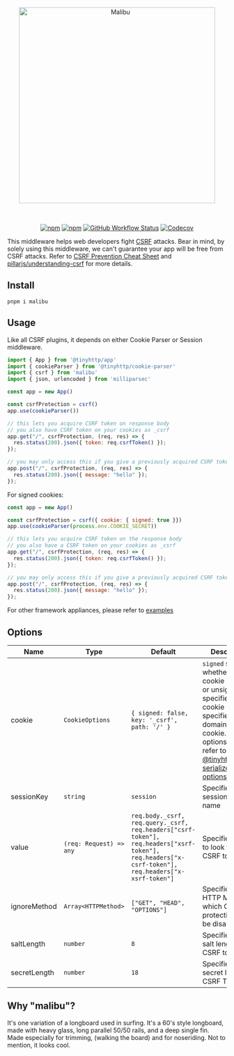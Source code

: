 <div align="center">
<br /><br />
<img align="center" width="450px" src="https://raw.githubusercontent.com/tinyhttp/malibu/master/logo.svg" alt="Malibu" />
<br /><br /><br />

<!-- badges goes here -->
[![npm](https://img.shields.io/npm/v/malibu?style=for-the-badge&logo=npm&label=&color=#31FFF3)](https://npmjs.com/package/malibu) [![npm](https://img.shields.io/npm/dt/malibu?style=for-the-badge&color=#31FFF3)](https://npmjs.com/package/malibu) [![GitHub Workflow Status](https://img.shields.io/github/workflow/status/tinyhttp/malibu/CI?label=&logo=github&style=for-the-badge&color=#31FFF3)](https://github.com/tinyhttp/malibu/actions) [![Codecov](https://img.shields.io/codecov/c/gh/tinyhttp/malibu?style=for-the-badge&color=#31FFF3)](https://app.codecov.io/gh/tinyhttp/malibu)

</div>  

This middleware helps web developers fight [CSRF](https://en.wikipedia.org/wiki/Cross-site_request_forgery) attacks. Bear in mind, by solely using this middleware, we can't guarantee your app will be free from CSRF attacks. Refer to [CSRF Prevention Cheat Sheet](https://cheatsheetseries.owasp.org/cheatsheets/Cross-Site_Request_Forgery_Prevention_Cheat_Sheet.html) and [pillarjs/understanding-csrf](https://github.com/pillarjs/understanding-csrf) for more details.

  
## Install

```
pnpm i malibu
```

## Usage

Like all CSRF plugins, it depends on either Cookie Parser or Session middleware.

```js
import { App } from '@tinyhttp/app'
import { cookieParser } from '@tinyhttp/cookie-parser'
import { csrf } from 'malibu'
import { json, urlencoded } from 'milliparsec'

const app = new App()

const csrfProtection = csrf()
app.use(cookieParser())

// this lets you acquire CSRF token on response body
// you also have CSRF token on your cookies as _csrf
app.get("/", csrfProtection, (req, res) => {
  res.status(200).json({ token: req.csrfToken() });
});

// you may only access this if you give a previously acquired CSRF token
app.post("/", csrfProtection, (req, res) => {
  res.status(200).json({ message: "hello" });
});
```

For signed cookies:
```js
const app = new App()

const csrfProtection = csrf({ cookie: { signed: true }})
app.use(cookieParser(process.env.COOKIE_SECRET))

// this lets you acquire CSRF token on the response body
// you also have a CSRF token on your cookies as _csrf
app.get("/", csrfProtection, (req, res) => {
  res.status(200).json({ token: req.csrfToken() });
});

// you may only access this if you give a previously acquired CSRF token
app.post("/", csrfProtection, (req, res) => {
  res.status(200).json({ message: "hello" });
});
```

For other framework appliances, please refer to [examples](https://github.com/tinyhttp/malibu/tree/master/examples)

## Options

| Name | Type | Default | Description |
| --- | --- | --- | --- |
| cookie | `CookieOptions` | `{ signed: false, key: '_csrf', path: '/' }` | `signed` specifies whether the cookie is signed or unsigned, `key` specifies to the cookie key, `path` specifies the domain of the cookie. For other options please refer to [@tinyhttp/cookie serializer options](https://github.com/tinyhttp/tinyhttp/tree/master/packages/cookie#options-1) |
| sessionKey | `string` | `session` | Specifies session key name |
| value | `(req: Request) => any` | `req.body._csrf, req.query._csrf, req.headers["csrf-token"], req.headers["xsrf-token"], req.headers["x-csrf-token"], req.headers["x-xsrf-token"]` | Specifies where to look for the CSRF token |
| ignoreMethod | `Array<HTTPMethod>` | `["GET", "HEAD", "OPTIONS"]` | Specifies the HTTP Method in which CSRF protection will be disabled |
| saltLength | `number` | `8` | Specifies the salt length for CSRF token |
| secretLength | `number` | `18` | Specifies the secret length for CSRF Token |


## Why "malibu"?

It's one variation of a longboard used in surfing. It's a 60's style longboard, made with heavy glass, long parallel 50/50 rails, and a deep single fin. Made especially for trimming, (walking the board) and for noseriding. Not to mention, it looks cool.
